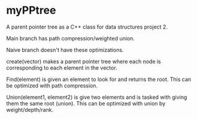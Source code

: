 # myPPtree
A parent pointer tree as a C++ class for data structures project 2.

Main branch has path compression/weighted union.

Naive branch doesn't have these optimizations.


create(vector) makes a parent pointer tree where each node is corresponding to each element in the vector.

Find(element) is given an element to look for and returns the root. This can be optimized with path compression.

Union(element1, element2) is give two elements and is tasked with giving them the same root (union). This can be optimized with union by weight/depth/rank.
